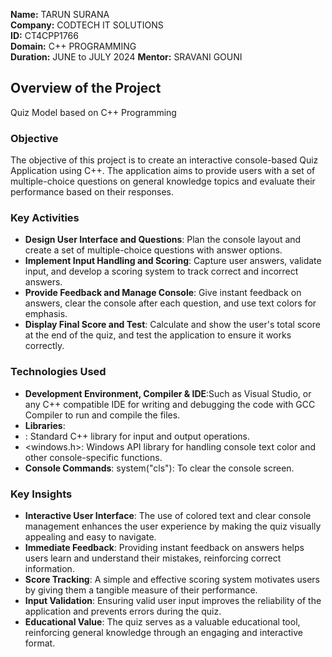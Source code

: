 **Name:** TARUN SURANA  
**Company:** CODTECH IT SOLUTIONS  
**ID:** CT4CPP1766  
**Domain:** C++ PROGRAMMING  
**Duration:** JUNE to JULY 2024 
**Mentor:** SRAVANI GOUNI  


## Overview of the Project
Quiz Model based on C++ Programming

### Objective
The objective of this project is to create an interactive console-based Quiz Application using C++. The application aims to provide users with a set of multiple-choice questions on general knowledge topics and evaluate their performance based on their responses.

### Key Activities
- **Design User Interface and Questions**: Plan the console layout and create a set of multiple-choice questions with answer options.
- **Implement Input Handling and Scoring**: Capture user answers, validate input, and develop a scoring system to track correct and incorrect answers.
- **Provide Feedback and Manage Console**: Give instant feedback on answers, clear the console after each question, and use text colors for emphasis.
- **Display Final Score and Test**: Calculate and show the user's total score at the end of the quiz, and test the application to ensure it works correctly.

### Technologies Used
- **Development Environment, Compiler & IDE**:Such as Visual Studio, or any C++ compatible IDE for writing and debugging the code with GCC Compiler to run and compile the files.
- **Libraries**:
-   <iostream>: Standard C++ library for input and output operations.
-   <windows.h>: Windows API library for handling console text color and other console-specific functions.
- **Console Commands**: system("cls"): To clear the console screen.

### Key Insights
- **Interactive User Interface**: The use of colored text and clear console management enhances the user experience by making the quiz visually appealing and easy to navigate.
- **Immediate Feedback**: Providing instant feedback on answers helps users learn and understand their mistakes, reinforcing correct information.
- **Score Tracking**: A simple and effective scoring system motivates users by giving them a tangible measure of their performance.
- **Input Validation**:  Ensuring valid user input improves the reliability of the application and prevents errors during the quiz.
- **Educational Value**: The quiz serves as a valuable educational tool, reinforcing general knowledge through an engaging and interactive format.

